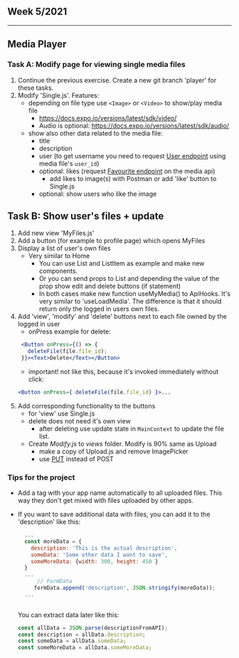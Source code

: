 ## Week 5/2021

---

## Media Player

### Task A: Modify page for viewing single media files

1. Continue the previous exercise. Create a new git branch 'player' for these tasks.
1. Modify 'Single.js'. Features:
    - depending on file type use `<Image>` or `<Video>` to show/play media file
        - https://docs.expo.io/versions/latest/sdk/video/
        - Audio is optional: https://docs.expo.io/versions/latest/sdk/audio/
    - show also other data related to the media file:
        - title
        - description
        - user (to get username you need to request [User endpoint](http://media.mw.metropolia.fi/wbma/docs/#api-User-GetUser) using media file's `user_id`)
        - optional: likes (request [Favourite endpoint](http://media.mw.metropolia.fi/wbma/docs/#api-Favourite) on the media api)
            - add likes to image(s) with Postman or add 'like' button to Single.js
        - optional: show users who like the image

## Task B: Show user's files + update

1. Add new view 'MyFiles.js'
1. Add a button (for example to profile page) which opens MyFiles
1. Display a list of user's own files
    - Very similar to Home
       - You can use List and ListItem as example and make new components.
       - Or you can send props to List and depending the value of the prop show edit and delete buttons (if statement)
       - In both cases make new function useMyMedia() to ApiHooks. It's very similar to 'useLoadMedia'. The difference is that it should return only the logged in users own files.
1. Add 'view', 'modify' and 'delete' buttons next to each file owned by the logged in user
    - onPress example for delete:
    ```jsx harmony
     <Button onPress={() => {
       deleteFile(file.file_id);
     }}><Text>Delete</Text></Button>
    ```
    - important! not like this, because it's invoked immediately without click:
    ```jsx harmony
    <Button onPress={ deleteFile(file.file_id) }>...
    ```
1. Add corresponding functionality to the buttons
    - for 'view' use Single.js
    - delete does not need it's own view
       - after deleting use update state in `MainContext` to update the file list.
    - Create _Modify.js_ to _views_ folder. Modify is 90% same as Upload
        - make a copy of Upload.js and remove ImagePicker
        - use [PUT](http://media.mw.metropolia.fi/wbma/docs/#api-Media-UpdateMediaFile) instead of POST

### Tips for the project

- Add a tag with your app name automatically to all uploaded files. This way they don't get mixed with files uploaded by other apps.
- If you want to save additional data with files, you can add it to the 'description' like this:

    ```javascript
      ...
      const moreData = {
        description: 'This is the actual description',
        someData: 'Some other data I want to save',
        someMoreData: {width: 300, height: 450 } 
      }
      ...
          // FormData
         formData.append('description', JSON.stringify(moreData));
      ...
      
    ```
    
    You can extract data later like this:

    ```javascript
    const allData = JSON.parse(descriptionFromAPI);
    const description = allData.description;
    const someData = allData.someData;
    const someMoreData = allData.someMoreData;
    ```
